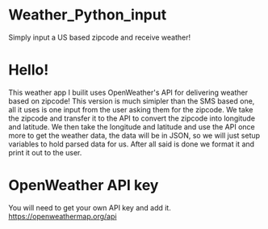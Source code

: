 # Weather_Python_input
Simply input a US based zipcode and receive weather!
# Hello!
This weather app I builit uses OpenWeather's API for delivering weather based on zipcode!
This version is much simipler than the SMS based one, all it uses is one input from the user asking them for the zipcode. We take the zipcode and transfer it to the API to convert the zipcode into longitude and latitude. We then take the longitude and latitude and use the API once more to get the weather data, the data will be in JSON, so we will just setup variables to hold parsed data for us. After all said is done we format it and print it out to the user.
# OpenWeather API key
You will need to get your own API key and add it. 
https://openweathermap.org/api
